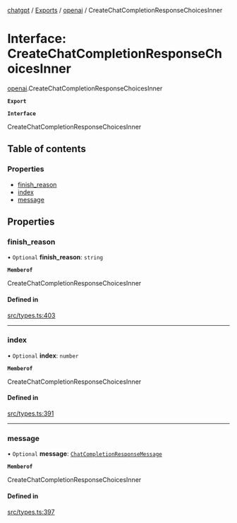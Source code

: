 [chatgpt](../readme.md) / [Exports](../modules.md) / [openai](../modules/openai.md) / CreateChatCompletionResponseChoicesInner

# Interface: CreateChatCompletionResponseChoicesInner

[openai](../modules/openai.md).CreateChatCompletionResponseChoicesInner

**`Export`**

**`Interface`**

CreateChatCompletionResponseChoicesInner

## Table of contents

### Properties

- [finish\_reason](openai.CreateChatCompletionResponseChoicesInner.md#finish_reason)
- [index](openai.CreateChatCompletionResponseChoicesInner.md#index)
- [message](openai.CreateChatCompletionResponseChoicesInner.md#message)

## Properties

### finish\_reason

• `Optional` **finish\_reason**: `string`

**`Memberof`**

CreateChatCompletionResponseChoicesInner

#### Defined in

[src/types.ts:403](https://github.com/transitive-bullshit/chatgpt-api/blob/9eac18f/src/types.ts#L403)

___

### index

• `Optional` **index**: `number`

**`Memberof`**

CreateChatCompletionResponseChoicesInner

#### Defined in

[src/types.ts:391](https://github.com/transitive-bullshit/chatgpt-api/blob/9eac18f/src/types.ts#L391)

___

### message

• `Optional` **message**: [`ChatCompletionResponseMessage`](openai.ChatCompletionResponseMessage.md)

**`Memberof`**

CreateChatCompletionResponseChoicesInner

#### Defined in

[src/types.ts:397](https://github.com/transitive-bullshit/chatgpt-api/blob/9eac18f/src/types.ts#L397)
